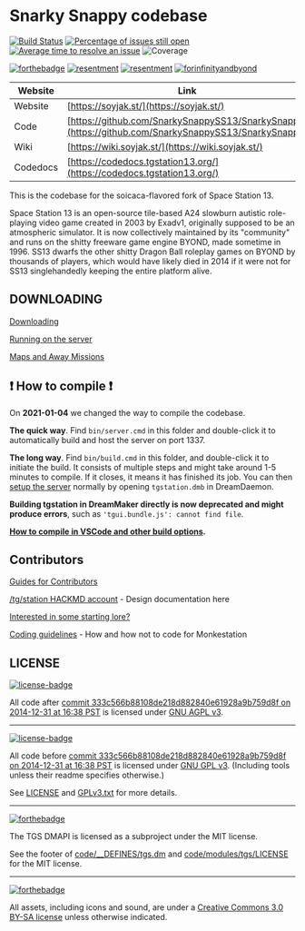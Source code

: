 # Snarky Snappy codebase

[![Build Status](https://github.com/monkestation/monkestation2.0/workflows/CI%20Suite/badge.svg)](https://github.com/SnarkySnappySS13/SnarkySnappy/actions?query=workflow%3A%22CI+Suite%22)
[![Percentage of issues still open](https://isitmaintained.com/badge/open/monkestation/monkestation2.0.svg)](https://isitmaintained.com/project/SnarkySnappySS13/SnarkySnappy "Percentage of issues still open")
[![Average time to resolve an issue](https://isitmaintained.com/badge/resolution/monkestation/monkestation2.0.svg)](https://isitmaintained.com/project/SnarkySnappySS13/SnarkySnappy "Average time to resolve an issue")
![Coverage](https://img.shields.io/badge/coverage---3%25-red.svg)

[![forthebadge](https://raw.githubusercontent.com/luckysharty/Snarky-Snappy/refs/heads/master/fueled%20by.png)](https://soylent.com/) [![resentment](https://raw.githubusercontent.com/luckysharty/Snarky-Snappy/refs/heads/master/BVILT%20WITH.png)](https://jakparty.soy/) [![resentment](https://raw.githubusercontent.com/luckysharty/Snarky-Snappy/refs/heads/master/contains%20autism.png)](https://soybooru.com) [![forinfinityandbyond](https://user-images.githubusercontent.com/5211576/29499758-4efff304-85e6-11e7-8267-62919c3688a9.gif)](https://www.reddit.com/r/SS13/comments/5oplxp/what_is_the_main_problem_with_byond_as_an_engine/dclbu1a)

| Website                 | Link                                           |
|-------------------------|------------------------------------------------|
| Website                 | [https://soyjak.st/](https://soyjak.st/) |
| Code                    | [https://github.com/SnarkySnappySS13/SnarkySnappy](https://github.com/SnarkySnappySS13/SnarkySnappy) |
| Wiki                    | [https://wiki.soyjak.st/](https://wiki.soyjak.st/) |
| Codedocs                | [https://codedocs.tgstation13.org/](https://codedocs.tgstation13.org/) |

This is the codebase for the soicaca-flavored fork of Space Station 13.

Space Station 13 is an open-source tile-based A24 slowburn autistic role-playing video game created in 2003 by Exadv1, originally supposed to be an atmospheric simulator. It is now collectively maintained by its "community" and runs on the shitty freeware game engine BYOND, made sometime in 1996. SS13 dwarfs the other shitty Dragon Ball roleplay games on BYOND by thousands of players, which would have likely died in 2014 if it were not for SS13 singlehandedly keeping the entire platform alive. 

## DOWNLOADING

[Downloading](.github/guides/DOWNLOADING.md)

[Running on the server](.github/guides/RUNNING_A_SERVER.md)

[Maps and Away Missions](.github/guides/MAPS_AND_AWAY_MISSIONS.md)

## :exclamation: How to compile :exclamation:

On **2021-01-04** we changed the way to compile the codebase.

**The quick way**. Find `bin/server.cmd` in this folder and double-click it to automatically build and host the server on port 1337.

**The long way**. Find `bin/build.cmd` in this folder, and double-click it to initiate the build. It consists of multiple steps and might take around 1-5 minutes to compile. If it closes, it means it has finished its job. You can then [setup the server](.github/guides/RUNNING_A_SERVER.md) normally by opening `tgstation.dmb` in DreamDaemon.

**Building tgstation in DreamMaker directly is now deprecated and might produce errors**, such as `'tgui.bundle.js': cannot find file`.

**[How to compile in VSCode and other build options](tools/build/README.md).**

## Contributors

[Guides for Contributors](.github/CONTRIBUTING.md)

[/tg/station HACKMD account](https://hackmd.io/@tgstation) - Design documentation here

[Interested in some starting lore?](https://github.com/tgstation/common_core)

[Coding guidelines](https://hackmd.io/@MonkestationPooba/code_guidelines) - How and how not to code for Monkestation

## LICENSE

[![license-badge](https://www.gnu.org/graphics/agplv3-155x51.png)](https://www.gnu.org/licenses/agpl-3.0.html)

All code after [commit 333c566b88108de218d882840e61928a9b759d8f on 2014-12-31 at 16:38 PST](https://github.com/tgstation/tgstation/commit/333c566b88108de218d882840e61928a9b759d8f) is licensed under [GNU AGPL v3](https://www.gnu.org/licenses/agpl-3.0.html).

---

[![license-badge](https://www.gnu.org/graphics/gplv3-127x51.png)](https://www.gnu.org/licenses/gpl-3.0.html)

All code before [commit 333c566b88108de218d882840e61928a9b759d8f on 2014-12-31 at 16:38 PST](https://github.com/tgstation/tgstation/commit/333c566b88108de218d882840e61928a9b759d8f) is licensed under [GNU GPL v3](https://www.gnu.org/licenses/gpl-3.0.html).
(Including tools unless their readme specifies otherwise.)

See [LICENSE](LICENSE) and [GPLv3.txt](GPLv3.txt) for more details.

---

[![forthebadge](https://forthebadge.com/images/badges/license-mit.svg)](https://forthebadge.com)

The TGS DMAPI is licensed as a subproject under the MIT license.

See the footer of [code/__DEFINES/tgs.dm](./code/__DEFINES/tgs.dm) and [code/modules/tgs/LICENSE](./code/modules/tgs/LICENSE) for the MIT license.

---

[![forthebadge](https://forthebadge.com/images/badges/cc-by-sa.svg)](https://forthebadge.com)

All assets, including icons and sound, are under a [Creative Commons 3.0 BY-SA license](https://creativecommons.org/licenses/by-sa/3.0/) unless otherwise indicated.
